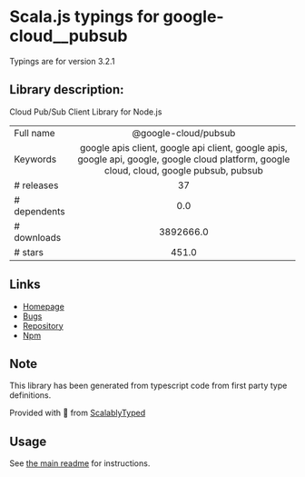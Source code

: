 
# Scala.js typings for google-cloud__pubsub

Typings are for version 3.2.1

## Library description:
Cloud Pub/Sub Client Library for Node.js

|                    |                 |
| ------------------ | :-------------: |
| Full name          | @google-cloud/pubsub |
| Keywords           | google apis client, google api client, google apis, google api, google, google cloud platform, google cloud, cloud, google pubsub, pubsub |
| # releases         | 37 |
| # dependents       | 0.0 |
| # downloads        | 3892666.0 |
| # stars            | 451.0 |

## Links
- [Homepage](https://github.com/googleapis/nodejs-pubsub#readme)
- [Bugs](https://github.com/googleapis/nodejs-pubsub/issues)
- [Repository](https://github.com/googleapis/nodejs-pubsub)
- [Npm](https://www.npmjs.com/package/%40google-cloud%2Fpubsub)
    


## Note
This library has been generated from typescript code from first party type definitions.

Provided with :purple_heart: from [ScalablyTyped](https://github.com/oyvindberg/ScalablyTyped)

## Usage
See [the main readme](../../readme.md) for instructions.


